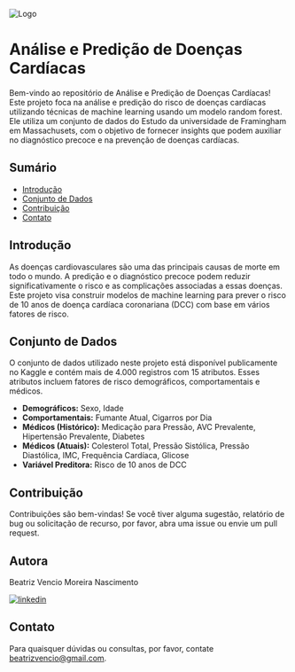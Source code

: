 
![Logo](https://www.genengnews.com/wp-content/uploads/2021/12/GettyImages-1293132839-scaled-e1640204438522.jpg)





# Análise e Predição de Doenças Cardíacas

Bem-vindo ao repositório de Análise e Predição de Doenças Cardíacas! Este projeto foca na análise e predição do risco de doenças cardíacas utilizando técnicas de machine learning usando um modelo random forest. Ele utiliza um conjunto de dados do Estudo da universidade de Framingham em Massachusets, com o objetivo de fornecer insights que podem auxiliar no diagnóstico precoce e na prevenção de doenças cardíacas.

## Sumário

- [Introdução](#introdução)
- [Conjunto de Dados](#conjunto-de-dados)
- [Contribuição](#contribuição)
- [Contato](#contato)

## Introdução

As doenças cardiovasculares são uma das principais causas de morte em todo o mundo. A predição e o diagnóstico precoce podem reduzir significativamente o risco e as complicações associadas a essas doenças. Este projeto visa construir modelos de machine learning para prever o risco de 10 anos de doença cardíaca coronariana (DCC) com base em vários fatores de risco.

## Conjunto de Dados

O conjunto de dados utilizado neste projeto está disponível publicamente no Kaggle e contém mais de 4.000 registros com 15 atributos. Esses atributos incluem fatores de risco demográficos, comportamentais e médicos.

- **Demográficos:** Sexo, Idade
- **Comportamentais:** Fumante Atual, Cigarros por Dia
- **Médicos (Histórico):** Medicação para Pressão, AVC Prevalente, Hipertensão Prevalente, Diabetes
- **Médicos (Atuais):** Colesterol Total, Pressão Sistólica, Pressão Diastólica, IMC, Frequência Cardíaca, Glicose
- **Variável Preditora:** Risco de 10 anos de DCC


## Contribuição

Contribuições são bem-vindas! Se você tiver alguma sugestão, relatório de bug ou solicitação de recurso, por favor, abra uma issue ou envie um pull request. 

## Autora

Beatriz Vencio Moreira Nascimento

[![linkedin](https://img.shields.io/badge/linkedin-0A66C2?style=for-the-badge&logo=linkedin&logoColor=white)](www.linkedin.com/in/beatriz-vencio-192593237)

## Contato

Para quaisquer dúvidas ou consultas, por favor, contate beatrizvencio@gmail.com.
